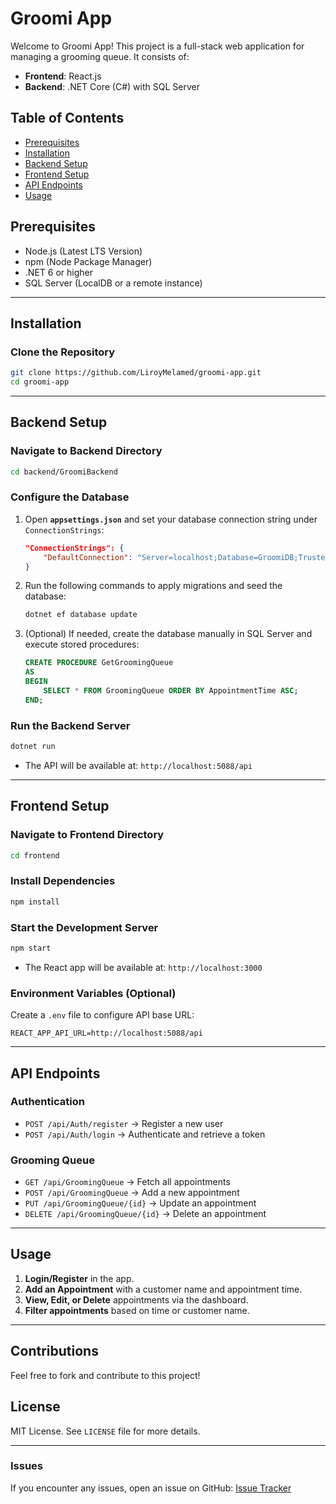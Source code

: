 # Groomi App

Welcome to Groomi App! This project is a full-stack web application for managing a grooming queue. It consists of:
- **Frontend**: React.js
- **Backend**: .NET Core (C#) with SQL Server

## Table of Contents
- [Prerequisites](#prerequisites)
- [Installation](#installation)
- [Backend Setup](#backend-setup)
- [Frontend Setup](#frontend-setup)
- [API Endpoints](#api-endpoints)
- [Usage](#usage)

## Prerequisites
- Node.js (Latest LTS Version)
- npm (Node Package Manager)
- .NET 6 or higher
- SQL Server (LocalDB or a remote instance)

---
## Installation
### Clone the Repository
```sh
git clone https://github.com/LiroyMelamed/groomi-app.git
cd groomi-app
```

---
## Backend Setup

### Navigate to Backend Directory
```sh
cd backend/GroomiBackend
```

### Configure the Database
1. Open **`appsettings.json`** and set your database connection string under `ConnectionStrings`:
    ```json
    "ConnectionStrings": {
        "DefaultConnection": "Server=localhost;Database=GroomiDB;Trusted_Connection=True;"
    }
    ```
2. Run the following commands to apply migrations and seed the database:
    ```sh
    dotnet ef database update
    ```
3. (Optional) If needed, create the database manually in SQL Server and execute stored procedures:
    ```sql
    CREATE PROCEDURE GetGroomingQueue
    AS
    BEGIN
        SELECT * FROM GroomingQueue ORDER BY AppointmentTime ASC;
    END;
    ```

### Run the Backend Server
```sh
dotnet run
```
- The API will be available at: `http://localhost:5088/api`

---
## Frontend Setup

### Navigate to Frontend Directory
```sh
cd frontend
```

### Install Dependencies
```sh
npm install
```

### Start the Development Server
```sh
npm start
```
- The React app will be available at: `http://localhost:3000`

### Environment Variables (Optional)
Create a `.env` file to configure API base URL:
```env
REACT_APP_API_URL=http://localhost:5088/api
```

---
## API Endpoints
### Authentication
- `POST /api/Auth/register` → Register a new user
- `POST /api/Auth/login` → Authenticate and retrieve a token

### Grooming Queue
- `GET /api/GroomingQueue` → Fetch all appointments
- `POST /api/GroomingQueue` → Add a new appointment
- `PUT /api/GroomingQueue/{id}` → Update an appointment
- `DELETE /api/GroomingQueue/{id}` → Delete an appointment

---
## Usage
1. **Login/Register** in the app.
2. **Add an Appointment** with a customer name and appointment time.
3. **View, Edit, or Delete** appointments via the dashboard.
4. **Filter appointments** based on time or customer name.

---
## Contributions
Feel free to fork and contribute to this project!

## License
MIT License. See `LICENSE` file for more details.

---
### Issues
If you encounter any issues, open an issue on GitHub: [Issue Tracker](https://github.com/LiroyMelamed/groomi-app/issues)

